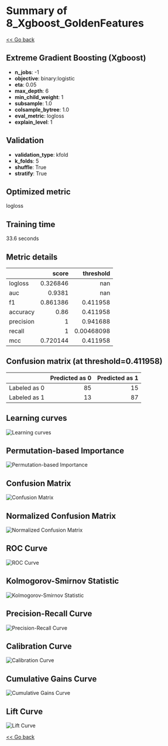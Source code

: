 # Summary of 8_Xgboost_GoldenFeatures

[<< Go back](../README.md)


## Extreme Gradient Boosting (Xgboost)
- **n_jobs**: -1
- **objective**: binary:logistic
- **eta**: 0.05
- **max_depth**: 6
- **min_child_weight**: 1
- **subsample**: 1.0
- **colsample_bytree**: 1.0
- **eval_metric**: logloss
- **explain_level**: 1

## Validation
 - **validation_type**: kfold
 - **k_folds**: 5
 - **shuffle**: True
 - **stratify**: True

## Optimized metric
logloss

## Training time

33.6 seconds

## Metric details
|           |    score |    threshold |
|:----------|---------:|-------------:|
| logloss   | 0.326846 | nan          |
| auc       | 0.9381   | nan          |
| f1        | 0.861386 |   0.411958   |
| accuracy  | 0.86     |   0.411958   |
| precision | 1        |   0.941688   |
| recall    | 1        |   0.00468098 |
| mcc       | 0.720144 |   0.411958   |


## Confusion matrix (at threshold=0.411958)
|              |   Predicted as 0 |   Predicted as 1 |
|:-------------|-----------------:|-----------------:|
| Labeled as 0 |               85 |               15 |
| Labeled as 1 |               13 |               87 |

## Learning curves
![Learning curves](learning_curves.png)

## Permutation-based Importance
![Permutation-based Importance](permutation_importance.png)
## Confusion Matrix

![Confusion Matrix](confusion_matrix.png)


## Normalized Confusion Matrix

![Normalized Confusion Matrix](confusion_matrix_normalized.png)


## ROC Curve

![ROC Curve](roc_curve.png)


## Kolmogorov-Smirnov Statistic

![Kolmogorov-Smirnov Statistic](ks_statistic.png)


## Precision-Recall Curve

![Precision-Recall Curve](precision_recall_curve.png)


## Calibration Curve

![Calibration Curve](calibration_curve_curve.png)


## Cumulative Gains Curve

![Cumulative Gains Curve](cumulative_gains_curve.png)


## Lift Curve

![Lift Curve](lift_curve.png)



[<< Go back](../README.md)
